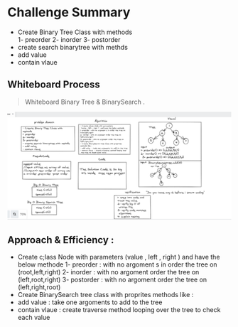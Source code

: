 # Challenge Summary
- Create Binary Tree Class with 
methods  
1- preorder 
2- inorder 
3- postorder 
- create search binarytree with methds 
- add value 
- contain vlaue 

## Whiteboard Process

 > Whiteboard Binary Tree  & BinarySearch . 
 
![](l15.PNG)

## Approach & Efficiency : 
- Create c;lass Node with parameters
 (value , left , right )  and have the below methode 
1- preorder : with no argoment s in order the tree on 
(root,left,right)
2- inorder : with no argoment order the tree on 
(left,root,right)
3- postorder : with no argoment order the tree on 
(left,right,root)
- Create BinarySearch tree class with proprites 
methods like : 
- add value  : take one argoments to add to the tree 
- contain vlaue  : create traverse method looping over
 the tree to check each value 






